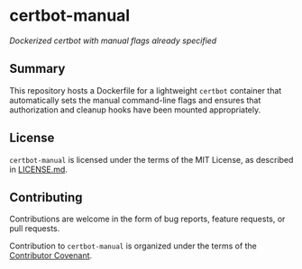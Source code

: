 # certbot-manual

*Dockerized certbot with manual flags already specified*

## Summary

This repository hosts a Dockerfile for a lightweight `certbot` container that
automatically sets the manual command-line flags and ensures that authorization
and cleanup hooks have been mounted appropriately.

## License

`certbot-manual` is licensed under the terms of the MIT License, as described in
[LICENSE.md](LICENSE.md).

## Contributing

Contributions are welcome in the form of bug reports, feature requests, or pull
requests.

Contribution to `certbot-manual` is organized under the terms of the
[Contributor Covenant](CONTRIBUTOR_COVENANT.md).
